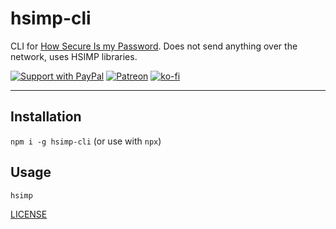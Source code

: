 # hsimp-cli

CLI for [How Secure Is my Password](https://howsecureismypassword.net/).
Does not send anything over the network, uses HSIMP libraries.

[![Support with PayPal](https://img.shields.io/badge/paypal-donate-yellow.png)](https://paypal.me/zacanger) [![Patreon](https://img.shields.io/badge/patreon-donate-yellow.svg)](https://www.patreon.com/zacanger) [![ko-fi](https://img.shields.io/badge/donate-KoFi-yellow.svg)](https://ko-fi.com/U7U2110VB)

--------

## Installation

`npm i -g hsimp-cli` (or use with `npx`)

## Usage

`hsimp`

[LICENSE](./LICENSE.md)
